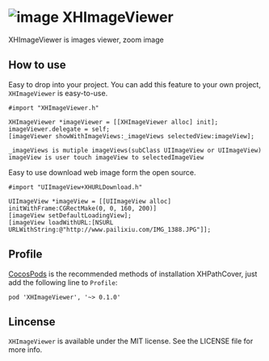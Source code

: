 ![image](https://github.com/JackTeam/XHImageViewer/raw/master/Screenshots/XHImageViewer.gif)
XHImageViewer
=============
XHImageViewer is images viewer, zoom image

## How to use
Easy to drop into your project. You can add this feature to your own project, `XHImageViewer` is easy-to-use.   
```objc
#import "XHImageViewer.h"    

XHImageViewer *imageViewer = [[XHImageViewer alloc] init];
imageViewer.delegate = self;
[imageViewer showWithImageViews:_imageViews selectedView:imageView];

_imageViews is mutiple imageViews(subClass UIImageView or UIImageView)
imageView is user touch imageView to selectedImageView
```

Easy to use download web image form the open source.
```objc
#import "UIImageView+XHURLDownload.h"

UIImageView *imageView = [[UIImageView alloc] initWithFrame:CGRectMake(0, 0, 160, 200)]
[imageView setDefaultLoadingView];
[imageView loadWithURL:[NSURL URLWithString:@"http://www.pailixiu.com/IMG_1388.JPG"]];
```

## Profile

[CocosPods](http://cocosPods.org) is the recommended methods of installation XHPathCover, just add the following line to `Profile`:

```
pod 'XHImageViewer', '~> 0.1.0'
```

## Lincense ##

`XHImageViewer` is available under the MIT license. See the LICENSE file for more info.
